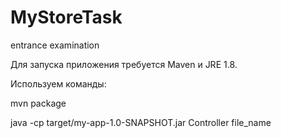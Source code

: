 # MyStoreTask
entrance examination

Для запуска приложения требуется Maven и JRE 1.8.

Используем команды:

mvn package

java -cp target/my-app-1.0-SNAPSHOT.jar Controller file_name
